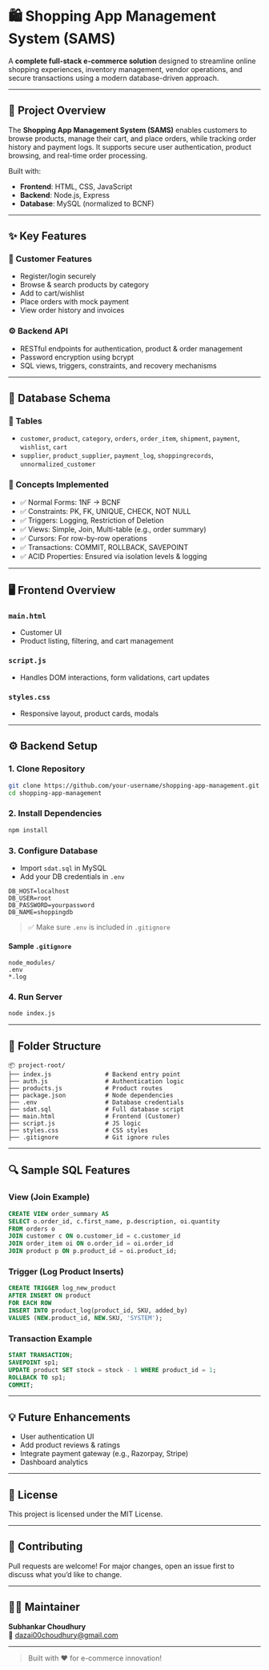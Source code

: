 
# 🛍️ Shopping App Management System (SAMS)

A **complete full-stack e-commerce solution** designed to streamline online shopping experiences, inventory management, vendor operations, and secure transactions using a modern database-driven approach.

---

## 📌 Project Overview

The **Shopping App Management System (SAMS)** enables customers to browse products, manage their cart, and place orders, while tracking order history and payment logs. It supports secure user authentication, product browsing, and real-time order processing.

Built with:
- **Frontend**: HTML, CSS, JavaScript  
- **Backend**: Node.js, Express  
- **Database**: MySQL (normalized to BCNF)

---

## ✨ Key Features

### 👥 Customer Features
- Register/login securely
- Browse & search products by category
- Add to cart/wishlist
- Place orders with mock payment
- View order history and invoices

### ⚙️ Backend API
- RESTful endpoints for authentication, product & order management
- Password encryption using bcrypt
- SQL views, triggers, constraints, and recovery mechanisms

---

## 🧱 Database Schema

### 🔹 Tables
- `customer`, `product`, `category`, `orders`, `order_item`, `shipment`, `payment`, `wishlist`, `cart`
- `supplier`, `product_supplier`, `payment_log`, `shoppingrecords`, `unnormalized_customer`

### 🔹 Concepts Implemented
- ✅ Normal Forms: 1NF → BCNF  
- ✅ Constraints: PK, FK, UNIQUE, CHECK, NOT NULL  
- ✅ Triggers: Logging, Restriction of Deletion  
- ✅ Views: Simple, Join, Multi-table (e.g., order summary)  
- ✅ Cursors: For row-by-row operations  
- ✅ Transactions: COMMIT, ROLLBACK, SAVEPOINT  
- ✅ ACID Properties: Ensured via isolation levels & logging

---

## 🖥️ Frontend Overview

### `main.html`
- Customer UI  
- Product listing, filtering, and cart management

### `script.js`
- Handles DOM interactions, form validations, cart updates

### `styles.css`
- Responsive layout, product cards, modals

---

## ⚙️ Backend Setup

### 1. Clone Repository
```bash
git clone https://github.com/your-username/shopping-app-management.git
cd shopping-app-management
```

### 2. Install Dependencies
```bash
npm install
```

### 3. Configure Database

- Import `sdat.sql` in MySQL  
- Add your DB credentials in `.env`

```env
DB_HOST=localhost
DB_USER=root
DB_PASSWORD=yourpassword
DB_NAME=shoppingdb
```

> ✅ Make sure `.env` is included in `.gitignore`

#### Sample `.gitignore`
```
node_modules/
.env
*.log
```

### 4. Run Server
```bash
node index.js
```

---

## 📂 Folder Structure
```
📦 project-root/
├── index.js               # Backend entry point
├── auth.js                # Authentication logic
├── products.js            # Product routes
├── package.json           # Node dependencies
├── .env                   # Database credentials
├── sdat.sql               # Full database script
├── main.html              # Frontend (Customer)
├── script.js              # JS logic
├── styles.css             # CSS styles
├── .gitignore             # Git ignore rules
```

---

## 🔍 Sample SQL Features

### View (Join Example)
```sql
CREATE VIEW order_summary AS
SELECT o.order_id, c.first_name, p.description, oi.quantity
FROM orders o
JOIN customer c ON o.customer_id = c.customer_id
JOIN order_item oi ON o.order_id = oi.order_id
JOIN product p ON p.product_id = oi.product_id;
```

### Trigger (Log Product Inserts)
```sql
CREATE TRIGGER log_new_product
AFTER INSERT ON product
FOR EACH ROW
INSERT INTO product_log(product_id, SKU, added_by)
VALUES (NEW.product_id, NEW.SKU, 'SYSTEM');
```

### Transaction Example
```sql
START TRANSACTION;
SAVEPOINT sp1;
UPDATE product SET stock = stock - 1 WHERE product_id = 1;
ROLLBACK TO sp1;
COMMIT;
```

---

## 💡 Future Enhancements

- User authentication UI  
- Add product reviews & ratings  
- Integrate payment gateway (e.g., Razorpay, Stripe)  
- Dashboard analytics

---

## 📜 License

This project is licensed under the MIT License.

---

## 🤝 Contributing

Pull requests are welcome! For major changes, open an issue first to discuss what you’d like to change.

---

## 👨‍💻 Maintainer

**Subhankar Choudhury**  
📧 [dazai00choudhury@gmail.com](mailto:dazai00choudhury@gmail.com)

---

> Built with ❤️ for e-commerce innovation!
